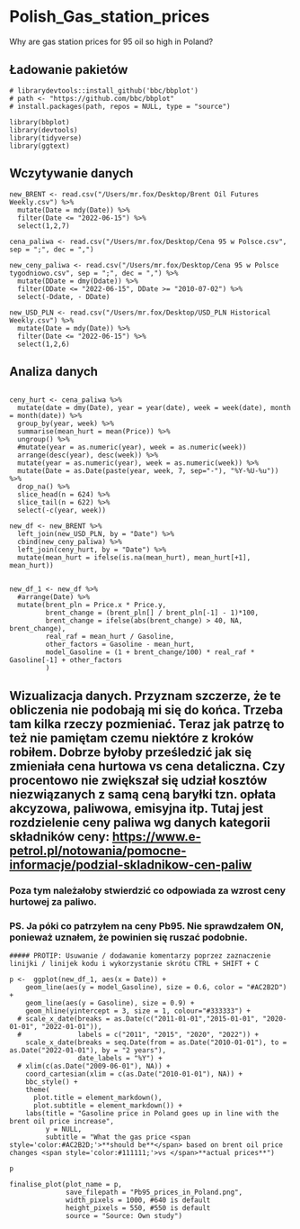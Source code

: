 # Polish_Gas_station_prices
Why are gas station prices for 95 oil so high in Poland?


## Ładowanie pakietów

``` {r}
# librarydevtools::install_github('bbc/bbplot')
# path <- "https://github.com/bbc/bbplot"
# install.packages(path, repos = NULL, type = "source")

library(bbplot)
library(devtools)
library(tidyverse)
library(ggtext)
```


## Wczytywanie danych

```{r}
new_BRENT <- read.csv("/Users/mr.fox/Desktop/Brent Oil Futures Weekly.csv") %>% 
  mutate(Date = mdy(Date)) %>% 
  filter(Date <= "2022-06-15") %>%
  select(1,2,7)

cena_paliwa <- read.csv("/Users/mr.fox/Desktop/Cena 95 w Polsce.csv", sep = ";", dec = ",") 

new_ceny_paliwa <- read.csv("/Users/mr.fox/Desktop/Cena 95 w Polsce tygodniowo.csv", sep = ";", dec = ",") %>% 
  mutate(DDate = dmy(Ddate)) %>% 
  filter(DDate <= "2022-06-15", DDate >= "2010-07-02") %>%
  select(-Ddate, - DDate)

new_USD_PLN <- read.csv("/Users/mr.fox/Desktop/USD_PLN Historical Weekly.csv") %>% 
  mutate(Date = mdy(Date)) %>% 
  filter(Date <= "2022-06-15") %>%
  select(1,2,6)
```


## Analiza danych

``` {r}

ceny_hurt <- cena_paliwa %>%
  mutate(date = dmy(Date), year = year(date), week = week(date), month = month(date)) %>%
  group_by(year, week) %>%
  summarise(mean_hurt = mean(Price)) %>%
  ungroup() %>%
  #mutate(year = as.numeric(year), week = as.numeric(week)) 
  arrange(desc(year), desc(week)) %>%
  mutate(year = as.numeric(year), week = as.numeric(week)) %>%
  mutate(Date = as.Date(paste(year, week, 7, sep="-"), "%Y-%U-%u")) %>%
  drop_na() %>%
  slice_head(n = 624) %>%
  slice_tail(n = 622) %>%
  select(-c(year, week))
  
new_df <- new_BRENT %>%
  left_join(new_USD_PLN, by = "Date") %>%
  cbind(new_ceny_paliwa) %>%
  left_join(ceny_hurt, by = "Date") %>%
  mutate(mean_hurt = ifelse(is.na(mean_hurt), mean_hurt[+1], mean_hurt))


new_df_1 <- new_df %>%
  #arrange(Date) %>%
  mutate(brent_pln = Price.x * Price.y,
         brent_change = (brent_pln[] / brent_pln[-1] - 1)*100,
         brent_change = ifelse(abs(brent_change) > 40, NA, brent_change),
         real_raf = mean_hurt / Gasoline,
         other_factors = Gasoline - mean_hurt,
         model_Gasoline = (1 + brent_change/100) * real_raf * Gasoline[-1] + other_factors
         )
```


## Wizualizacja danych. Przyznam szczerze, że te obliczenia nie podobają mi się do końca. Trzeba tam kilka rzeczy pozmieniać. Teraz jak patrzę to też nie pamiętam czemu niektóre z kroków robiłem. Dobrze byłoby prześledzić jak się zmieniała cena hurtowa vs cena detaliczna. Czy procentowo nie zwiększał się udział kosztów niezwiązanych z samą ceną baryłki tzn. opłata akcyzowa, paliwowa, emisyjna itp. Tutaj jest rozdzielenie ceny paliwa wg danych kategorii składników ceny: https://www.e-petrol.pl/notowania/pomocne-informacje/podzial-skladnikow-cen-paliw

### Poza tym należałoby stwierdzić co odpowiada za wzrost ceny hurtowej za paliwo. 

### PS. Ja póki co patrzyłem na ceny Pb95. Nie sprawdzałem ON, ponieważ uznałem, że powinien się ruszać podobnie.

``` {r}
##### PROTIP: Usuwanie / dodawanie komentarzy poprzez zaznaczenie linijki / linijek kodu i wykorzystanie skrótu CTRL + SHIFT + C

p <-  ggplot(new_df_1, aes(x = Date)) +
    geom_line(aes(y = model_Gasoline), size = 0.6, color = "#AC2B2D") +
    geom_line(aes(y = Gasoline), size = 0.9) +
    geom_hline(yintercept = 3, size = 1, colour="#333333") +
  # scale_x_date(breaks = as.Date(c("2011-01-01","2015-01-01", "2020-01-01", "2022-01-01")),
  #              labels = c("2011", "2015", "2020", "2022")) +
    scale_x_date(breaks = seq.Date(from = as.Date("2010-01-01"), to = as.Date("2022-01-01"), by = "2 years"),
                 date_labels = "%Y") +
  # xlim(c(as.Date("2009-06-01"), NA)) +
    coord_cartesian(xlim = c(as.Date("2010-01-01"), NA)) +
    bbc_style() +
    theme(
      plot.title = element_markdown(),
      plot.subtitle = element_markdown()) +
    labs(title = "Gasoline price in Poland goes up in line with the  brent oil price increase", 
         y = NULL, 
         subtitle = "What the gas price <span style='color:#AC2B2D;'>**should be**</span> based on brent oil price changes <span style='color:#111111;'>vs </span>**actual prices**") 
    
p

finalise_plot(plot_name = p,
              save_filepath = "Pb95_prices_in_Poland.png",
              width_pixels = 1000, #640 is default
              height_pixels = 550, #550 is default
              source = "Source: Own study")
```
